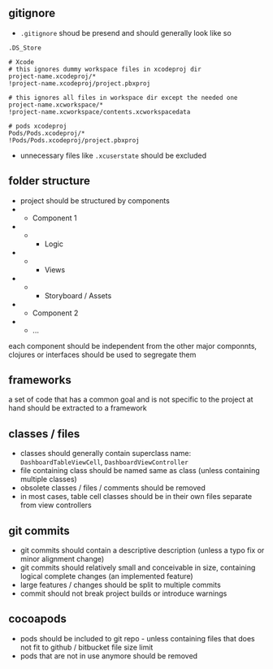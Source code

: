 ## gitignore

- `.gitignore` shoud be presend and should generally look like so

```
.DS_Store

# Xcode
# this ignores dummy workspace files in xcodeproj dir
project-name.xcodeproj/*
!project-name.xcodeproj/project.pbxproj

# this ignores all files in workspace dir except the needed one
project-name.xcworkspace/*
!project-name.xcworkspace/contents.xcworkspacedata

# pods xcodeproj
Pods/Pods.xcodeproj/*
!Pods/Pods.xcodeproj/project.pbxproj
```
- unnecessary files like `.xcuserstate` should be excluded

## folder structure 

- project should be structured by components
- - Component 1
- - - Logic
- - - Views
- - - Storyboard / Assets
- - Component 2
- - ...

each component should be independent from the other major componnts, clojures or interfaces should be used to segregate them

## frameworks 

a set of code that has a common goal and is not specific to the project at hand should be extracted to a framework

## classes / files

- classes should generally contain superclass name: `DashboardTableViewCell`, `DashboardViewController`
- file containing class should be named same as class (unless containing multiple classes)
- obsolete classes / files / comments should be removed 
- in most cases, table cell classes should be in their own files separate from view controllers

## git commits 

- git commits should contain a descriptive description (unless a typo fix or minor alignment change) 
- git commits should relatively small and conceivable in size, containing logical complete changes (an implemented feature) 
- large features / changes should be split to multiple commits
- commit should not break project builds or introduce warnings

## cocoapods 

- pods should be included to git repo - unless containing files that does not fit to github / bitbucket file size limit 
- pods that are not in use anymore should be removed
